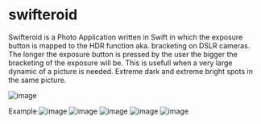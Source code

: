 # swifteroid

Swifteroid is a Photo Application written in Swift in which the exposure button is mapped to the HDR function aka. bracketing on DSLR cameras. The longer the exposure button is pressed by the user the bigger the bracketing of the exposure will be. This is usefull when a very large dynamic of a picture is needed. Extreme dark and extreme bright spots in the same picture.


![image](https://raw.githubusercontent.com/eugenpirogoff/swifteroid/master/images/IMG_2456.jpg)


Example
![image](https://raw.githubusercontent.com/eugenpirogoff/swifteroid/master/images/IMG_2457.jpg)
![image](https://raw.githubusercontent.com/eugenpirogoff/swifteroid/master/images/IMG_2458.jpg)
![image](https://raw.githubusercontent.com/eugenpirogoff/swifteroid/master/images/IMG_2459.jpg)
![image](https://raw.githubusercontent.com/eugenpirogoff/swifteroid/master/images/IMG_2460.jpg)
![image](https://raw.githubusercontent.com/eugenpirogoff/swifteroid/master/images/IMG_2461.jpg)
